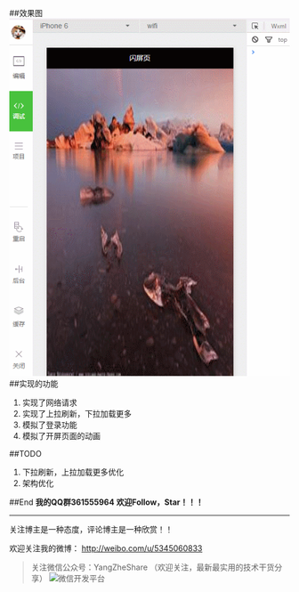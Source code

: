 ##效果图
  ![image/preview.gif](pages/img/look.gif)
##实现的功能
1. 实现了网络请求
2. 实现了上拉刷新，下拉加载更多
3. 模拟了登录功能
4. 模拟了开屏页面的动画

##TODO
1. 下拉刷新，上拉加载更多优化
2. 架构优化

##End
**我的QQ群361555964**
**欢迎Follow，Star！！！**

----------

关注博主是一种态度，评论博主是一种欣赏！！

欢迎关注我的微博：
http://weibo.com/u/5345060833
> 关注微信公众号：YangZheShare
（欢迎关注，最新最实用的技术干货分享）
> ![微信开发平台](http://img.blog.csdn.net/20160423124719998)
